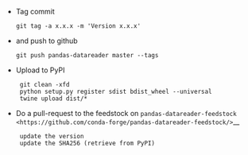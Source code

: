 *   Tag commit

        git tag -a x.x.x -m 'Version x.x.x'

*   and push to github

        git push pandas-datareader master --tags

*  Upload to PyPI

        git clean -xfd
        python setup.py register sdist bdist_wheel --universal
        twine upload dist/*

*  Do a pull-request to the feedstock on `pandas-datareader-feedstock <https://github.com/conda-forge/pandas-datareader-feedstock/>`__

        update the version
        update the SHA256 (retrieve from PyPI)
